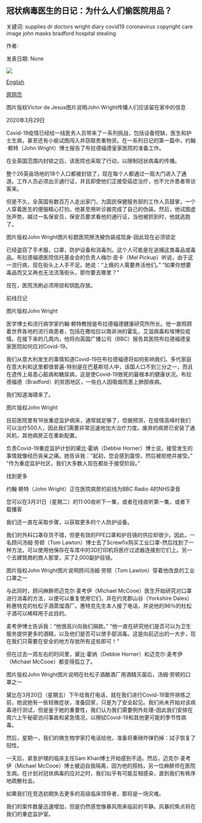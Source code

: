 ## 冠状病毒医生的日记：为什么人们偷医院用品？

关键词: supplies dr doctors wright diary covid19 coronavirus copyright care image john masks bradford hospital stealing

作者: 

发表日期: None

![](https://ichef.bbci.co.uk/news/1024/branded_news/F0C4/production/_111463616_johnwrightbradfordsm3.jpg)

[English](Coronavirus%20doctor%27s%20diary%3A%20Why%20are%20people%20stealing%20hospital%20supplies%3F.md)

[原网页](https://www.bbc.com/news/health-52078012)

图片版权Victor de Jesus图片说明John Wright传播人们应该留在家中的信息

2020年3月29日

Covid-19疫情已经给一线医务人员带来了一系列挑战，包括设备短缺，医生和护士生病，甚至还有小偷试图闯入并窃取贵重物资。在一系列日记的第一篇中，约翰·赖特（John Wright）博士报告了布拉德福德皇家医院的准备工作。

在全英国范围内封锁之后，该医院也采取了行动，以限制冠状病毒的传播。

整个26英亩场地的18个入口都被封锁了，现在每个人都通过一扇大门进入了通道。工作人员必须出示通行证，并且即使他们正接受癌症治疗，也不允许患者带访客来。

但是不久，全英国有数百万人走出家门，为国民保健服务部的工作人员鼓掌，一个人穿着医生的便服精心打扮。他甚至用听诊器完成了自己的伪装。然后，他试图虚张声势，越过一名保安员，保安员要求看他的通行证，当他被抓到时，他就逃跑了。

图片版权John Wright图片标题医院擦洗被伪装成现身-因此现在必须锁定

已经盗窃了手术服，口罩，防护设备和消毒剂。这个人可能是在追捕这类毒品或毒品。布拉德福德医院信托基金会的负责人梅尔·皮卡（Mel Pickup）听说，由于这一流行病，现在街头上人手不足。她说：“上瘾的人需要养活他们。” “如果你想要毒品而又又再也无法流落街头，那你要去哪里？”

现在，医院洗刷必须用锁和钥匙存放。

前线日记

图片版权John Wright

医学博士和流行病学家约翰·赖特教授是布拉德福德健康研究所所长。他一直照顾着世界各地的流行病患者，包括在撒哈拉以南非洲的霍乱，艾滋病毒和埃博拉疫情。在接下来的几周内，他将向英国广播公司（BBC）报告其医院布拉德福德皇家医院如何应对Covid-19。

我们从意大利发生的事情知道Covid-19在布拉德福德将如何影响我们。多代家庭在意大利和这里都很普遍-特别是在巴基斯坦人中，该国人口不到三分之一，而且在遗传上易患心脏病和糖尿病，这是使Covid-19致死的最根本的健康状况。布拉德福德（Bradford）的贫困地区，一些白人因吸烟而患上肺部疾病。

我们知道海啸来了。

图片版权John Wright

目前医院里有16张重症监护病床，通常就足够了，但据预测，在疫情高峰时我们可以治疗500人，因此我们需要非常迅速地加大治疗力度。废弃的病房已安装了通风机，其他病房正在重新配置。

负责Covid-19重症监护计划的黛比·霍纳（Debbie Horner）博士说，接受发生的事情就像经历丧亲之痛。她告诉我：“起初，您会感到震惊，然后被拒绝并接受。” “作为重症监护社区，我们大多数人现在都处于接受阶段。”

找到更多

约翰·赖特（John Wright）正在医院病房的前线为BBC Radio 4的NHS录音

您可以在3月31日（星期二）的11:00收听下一集，或者在线收听第一集，或者下载播客

我们还一直在采取步骤，以获取更多的个人防护设备。

我们的外科口罩存货不错，但更有效的PPE口罩和护目镜的供应却很少。因此，一名顾问汤姆·劳顿（Tom Lawton）博士去了Screwfix购买工业口罩-然后找到了一种方法，可以使用他保存在车库中的3D打印机将医疗过滤器连接到它们上。另一个去建筑商的商人那里，买了2,000副护目镜。

图片版权John Wright图片说明顾问汤姆·劳顿（Tom Lawton）穿着他改良的工业口罩之一

与此同时，顾问麻醉师迈克尔·麦考伊（Michael McCooe）医生开始研究对口罩进行消毒的方法，以便可以重复使用它们，并在约克郡山谷（Yorkshire Dales）称惠特克的杜松子酒蒸馏酒厂。惠特克先生本人接了电话，并说他的96％的杜松子酒可以稀释用于此目的。

麦考伊博士告诉我：“他很高兴向我们捐款。” “他一直在研究他们是否可以为卫生服务提供更多的酒精，以及他们是否可以使手部消毒。这是向前迈出的一大步，现在我们只需要在安全的地方存放所有这些即可！”

但在过去一周左右的时间里，黛比·霍纳（Debbie Horner）和迈克尔·麦考伊（Michael McCooe）都变得孤立了。

图片版权John Wright图片说明在杜松子酒酿酒厂用酒精灭菌后，汤姆·劳顿的口罩之一

黛比在3月20日（星期五）下午给我打电话，就在我们进行Covid-19案件排练之前，她说她有一些轻微症状，准备回家，只是为了安全起见。我们尚未开始对该病毒进行测试，但是鉴于她的重要性，我们认为我们需要例外处理-因此我们安排在周六上午秘密访问事故和紧急情况，以擦拭Covid-19和其他更可能的季节性病毒。

然后，星期一，我们的微生物学家打电话给他，准备将重磅炸弹扔掉：拭子恢复了阳性。

一天后，紧急护理的临床主任Sam Khan博士开始感到不适。然后，迈克尔·麦考伊（Michael McCooe）博士被迫自我隔离，因为他的搭档，另一位麻醉师在医院生病。在计划对冠状病毒的应对之时，我们似乎有可能互相感染，直到我们有秩序地疏散社会。

如果我们在竞选初期失去更多的高级临床领导者，那将是一场灾难。

我们的案件数量迅速增加，但是仍然感觉像暴风雨来临前的平静。风暴的焦点将在我们的重症监护室。
